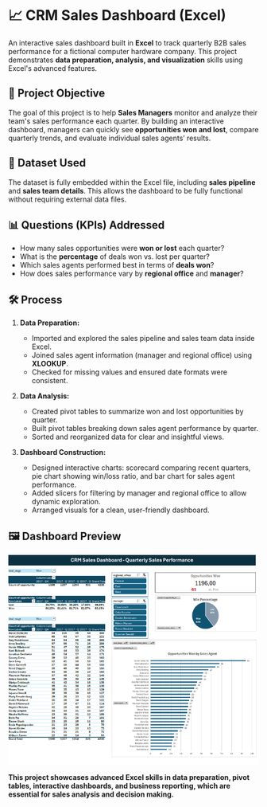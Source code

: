 # 📈 CRM Sales Dashboard (Excel)

An interactive sales dashboard built in **Excel** to track quarterly B2B sales performance for a fictional computer hardware company. This project demonstrates **data preparation, analysis, and visualization** skills using Excel's advanced features.

## 🎯 Project Objective
The goal of this project is to help **Sales Managers** monitor and analyze their team's sales performance each quarter. By building an interactive dashboard, managers can quickly see **opportunities won and lost**, compare quarterly trends, and evaluate individual sales agents’ results.

## 📂 Dataset Used
The dataset is fully embedded within the Excel file, including **sales pipeline** and **sales team details**. This allows the dashboard to be fully functional without requiring external data files.

## 📊 Questions (KPIs) Addressed
- How many sales opportunities were **won or lost** each quarter?  
- What is the **percentage** of deals won vs. lost per quarter?  
- Which sales agents performed best in terms of **deals won**?  
- How does sales performance vary by **regional office** and **manager**?

## 🛠 Process
1. **Data Preparation:**  
   - Imported and explored the sales pipeline and sales team data inside Excel.  
   - Joined sales agent information (manager and regional office) using **XLOOKUP**.  
   - Checked for missing values and ensured date formats were consistent.

2. **Data Analysis:**  
   - Created pivot tables to summarize won and lost opportunities by quarter.  
   - Built pivot tables breaking down sales agent performance by quarter.  
   - Sorted and reorganized data for clear and insightful views.

3. **Dashboard Construction:**  
   - Designed interactive charts: scorecard comparing recent quarters, pie chart showing win/loss ratio, and bar chart for sales agent performance.  
   - Added slicers for filtering by manager and regional office to allow dynamic exploration.  
   - Arranged visuals for a clean, user-friendly dashboard.

## 🖼 Dashboard Preview
![CRM Sales Dashboard Screenshot](https://raw.githubusercontent.com/bahar-biral/CRM-Sales-Dashboard-Excel-/main/CRM%20Sales%20Analysis%20.png)

**This project showcases advanced Excel skills in data preparation, pivot tables, interactive dashboards, and business reporting, which are essential for sales analysis and decision making.**
